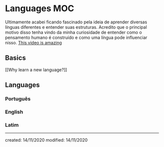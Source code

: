 # Languages MOC
Ultimamente acabei ficando fascinado pela ideia de aprender diversas línguas diferentes e entender suas estruturas. Acredito que o principal motivo disso tenha vindo da minha curiosidade de entender como o pensamento humano é construído e como uma língua pode influenciar nisso.
[This video is amazing](https://www.youtube.com/watch?v=afW83ClVkIU&t=383s)

## Basics
[[Why learn a new language?]]
## Languages
### Português
### English
### Latim

---

created: 14/11/2020
modified: 14/11/2020
